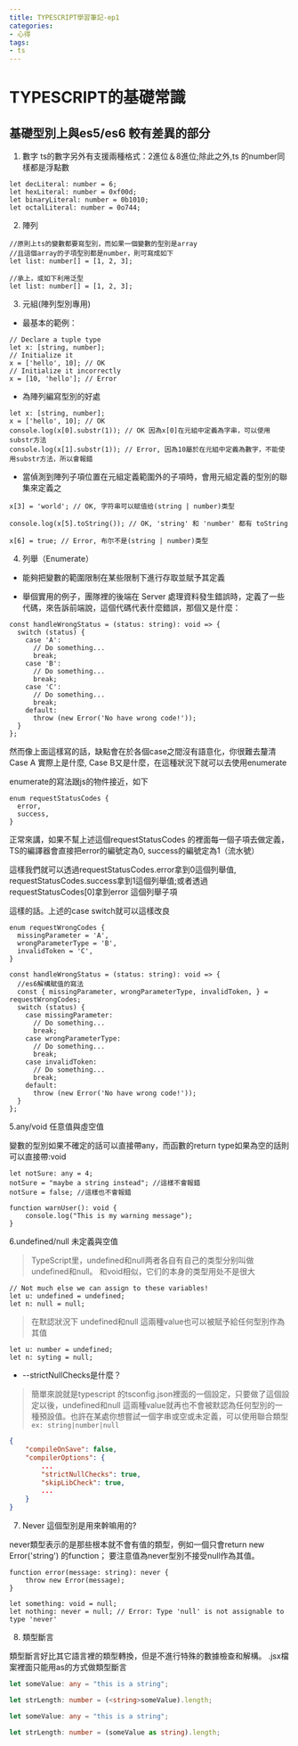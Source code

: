```yaml
---
title: TYPESCRIPT學習筆記-ep1
categories: 
- 心得
tags:
- ts
---
```





# TYPESCRIPT的基礎常識


## 基礎型別上與es5/es6 較有差異的部分
1. 數字
ts的數字另外有支援兩種格式：2進位＆8進位;除此之外,ts 的number同樣都是浮點數
```typescript=
let decLiteral: number = 6;
let hexLiteral: number = 0xf00d;
let binaryLiteral: number = 0b1010;
let octalLiteral: number = 0o744;
```

2. 陣列
```typescript=
//原則上ts的變數都要寫型別，而如果一個變數的型別是array
//且這個array的子項型別都是number，則可寫成如下
let list: number[] = [1, 2, 3];
```

```typescript=
//承上，或如下利用泛型
let list: number[] = [1, 2, 3];
```

3. 元組(陣列型別專用)

- 最基本的範例：
```typescript=
// Declare a tuple type
let x: [string, number];
// Initialize it
x = ['hello', 10]; // OK
// Initialize it incorrectly
x = [10, 'hello']; // Error
```

- 為陣列編寫型別的好處

```typescript=
let x: [string, number];
x = ['hello', 10]; // OK
console.log(x[0].substr(1)); // OK 因為x[0]在元組中定義為字串，可以使用substr方法
console.log(x[1].substr(1)); // Error, 因為10屬於在元組中定義為數字，不能使用substr方法，所以會報錯
```

- 當偵測到陣列子項位置在元組定義範圍外的子項時，會用元組定義的型別的聯集來定義之

```typescript=
x[3] = 'world'; // OK, 字符串可以赋值给(string | number)类型

console.log(x[5].toString()); // OK, 'string' 和 'number' 都有 toString

x[6] = true; // Error, 布尔不是(string | number)类型
```

4. 列舉（Enumerate）

- 能夠把變數的範圍限制在某些限制下進行存取並賦予其定義

- 舉個實用的例子，團隊裡的後端在 Server 處理資料發生錯誤時，定義了一些代碼，來告訴前端說，這個代碼代表什麼錯誤，那個又是什麼：

```javascript=
const handleWrongStatus = (status: string): void => {
  switch (status) {
    case 'A':
      // Do something...
      break;
    case 'B':
      // Do something...
      break;
    case 'C':
      // Do something...
      break;
    default:
      throw (new Error('No have wrong code!'));
  }
};
```

然而像上面這樣寫的話，缺點會在於各個case之間沒有語意化，你很難去釐清Case A 實際上是什麼, Case B又是什麼，在這種狀況下就可以去使用enumerate

enumerate的寫法跟js的物件接近，如下

```typescript=
enum requestStatusCodes {
  error,
  success,
}
```

正常來講，如果不幫上述這個requestStatusCodes 的裡面每一個子項去做定義，TS的編譯器會直接把error的編號定為0, success的編號定為1（流水號）

這樣我們就可以透過requestStatusCodes.error拿到0這個列舉值, requestStatusCodes.success拿到1這個列舉值;或者透過requestStatusCodes[0]拿到error 這個列舉子項

這樣的話。上述的case switch就可以這樣改良

```typescript=
enum requestWrongCodes {
  missingParameter = 'A',
  wrongParameterType = 'B',
  invalidToken = 'C',
}

const handleWrongStatus = (status: string): void => {
  //es6解構賦值的寫法
  const { missingParameter, wrongParameterType, invalidToken, } = requestWrongCodes;
  switch (status) {
    case missingParameter:
      // Do something...
      break;
    case wrongParameterType:
      // Do something...
      break;
    case invalidToken:
      // Do something...
      break;
    default:
      throw (new Error('No have wrong code!'));
  }
};
```
5.any/void 任意值與虛空值

變數的型別如果不確定的話可以直接帶any，而函數的return type如果為空的話則可以直接帶:void

```typescript=
let notSure: any = 4;
notSure = "maybe a string instead"; //這樣不會報錯
notSure = false; //這樣也不會報錯
```

```typescript=
function warnUser(): void {
    console.log("This is my warning message");
}
```

6.undefined/null 未定義與空值

> TypeScript里，undefined和null两者各自有自己的类型分别叫做undefined和null。 和void相似，它们的本身的类型用处不是很大

```typscript=
// Not much else we can assign to these variables!
let u: undefined = undefined; 
let n: null = null;
```
> 在默認狀況下 undefined和null 這兩種value也可以被賦予給任何型別作為其值
```typescript=
let u: number = undefined; 
let n: syting = null;
```

- --strictNullChecks是什麼？
>簡單來說就是typescript 的tsconfig.json裡面的一個設定，只要做了這個設定以後，undefined和null 這兩種value就再也不會被默認為任何型別的一種預設值。也許在某處你想嘗試一個字串或空或未定義，可以使用聯合類型 ```ex: string|number|null```

```json
{
    "compileOnSave": false,
    "compilerOptions": {
        ...
        "strictNullChecks": true,
        "skipLibCheck": true,
        ...
    }
}
```

7. Never 這個型別是用來幹嘛用的?

never類型表示的是那些根本就不會有值的類型，例如一個只會return new Error('string') 的function； 
要注意值為never型別不接受null作為其值。

```typescript=
function error(message: string): never {
    throw new Error(message);
}
```

```typescript=
let something: void = null;
let nothing: never = null; // Error: Type 'null' is not assignable to type 'never'
```

8. 類型斷言

類型斷言好比其它語言裡的類型轉換，但是不進行特殊的數據檢查和解構。
.jsx檔案裡面只能用as的方式做類型斷言

```typescript
let someValue: any = "this is a string";

let strLength: number = (<string>someValue).length;
```

```typescript
let someValue: any = "this is a string";

let strLength: number = (someValue as string).length;
```